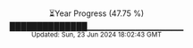 <p align="center">
⏳Year Progress (47.75 %)<br>
██████████████▁▁▁▁▁▁▁▁▁▁▁▁▁▁▁▁ <br>
<sub>Updated: Sun, 23 Jun 2024 18:02:43 GMT</sub>
</p>

